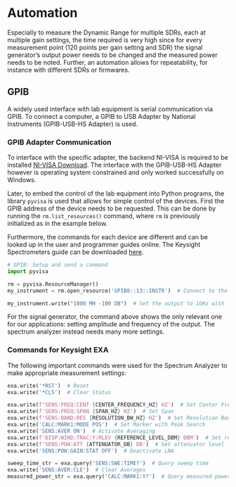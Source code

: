 # Automation
Especially to measure the Dynamic Range for multiple SDRs, each at multiple gain settings, the time required is very high since for every measurement point (120 points per gain setting and SDR) the signal generator’s output power needs to be changed and the measured power needs to be noted. Further, an automation allows for repeatability, for instance with different SDRs or firmwares.

## GPIB
A widely used interface with lab equipment is serial communication via GPIB. To connect a computer, a GPIB to USB Adapter by National Instruments (GPIB-USB-HS Adapter) is used.


### GPIB Adapter Communication
To interface with the specific adapter, the backend NI-VISA is required to be installed [NI-VISA Download](https://www.ni.com/de/support/documentation/compatibility/21/ni-hardware-and-operating-system-compatibility.html). The interface with the GPIB-USB-HS Adapter however is operating system constrained and only worked successfully on Windows.

Later, to embed the control of the lab equipment into Python programs, the library `pyvisa` is used that allows for simple control of the devices. First the GPIB address of the device needs to be requested. This can be done by running the `rm.list_resources()` command, where `rm` is previously initialized as in the example below.

Furthermore, the commands for each device are different and can be looked up in the user and programmer guides online. The Keysight Spectrometers guide can be downloaded [here](https://www.keysight.com/).

```python
# GPIB: Setup and send a command
import pyvisa

rm = pyvisa.ResourceManager()
my_instrument = rm.open_resource('GPIB0::13::INSTR')  # Connect to the device with GPIB Address 'GPIB0::13::INSTR'

my_instrument.write("1000 MH -100 DB")  # Set the output to 1GHz with -100dBm output level
```

For the signal generator, the command above shows the only relevant one for our applications: setting amplitude and frequency of the output. The spectrum analyzer instead needs many more settings.

### Commands for Keysight EXA
The following important commands were used for the Spectrum Analyzer to make appropriate measurement settings:

```python
exa.write('*RST')  # Reset
exa.write('*CLS')  # Clear Status

exa.write(f'SENS:FREQ:CENT {CENTER_FREQUENCY_HZ} HZ')  # Set Center Frequency
exa.write(f'SENS:FREQ:SPAN {SPAN_HZ} HZ')  # Set Span
exa.write(f'SENS:BAND:RES {RESOLUTION_BW_HZ} HZ')  # Set Resolution Bandwidth
exa.write('CALC:MARK1:MODE POS')  # Set Marker with Peak Search
exa.write('SENS:AVER ON')  # Activate Averaging
exa.write(f'DISP:WIND:TRAC:Y:RLEV {REFERENCE_LEVEL_DBM} DBM')  # Set reference level
exa.write(f'SENS:POW:ATT {ATTENUATOR_DB} DB')  # Set attenuator level
exa.write('SENS:POW:GAIN:STAT OFF')  # Deactivate LNA

sweep_time_str = exa.query('SENS:SWE:TIME?')  # Query sweep time
exa.write('SENS:AVER:CLE')  # Clear Averages
measured_power_str = exa.query('CALC:MARK1:Y?')  # Query measured power
```
